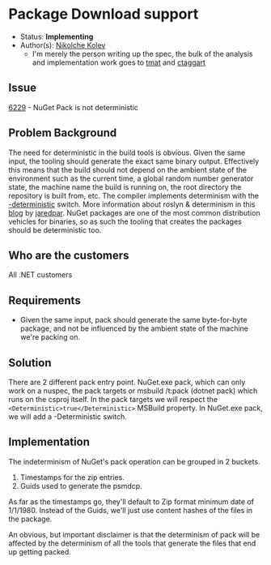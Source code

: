 # Package Download support

* Status: **Implementing**
* Author(s): [Nikolche Kolev](https://github.com/nkolev92)
  * I'm merely the person writing up the spec, the bulk of the analysis and implementation work goes to [tmat](https://github.com/tmat) and [ctaggart](https://github.com/ctaggart)

## Issue

[6229](https://github.com/NuGet/Home/issues/6229) - NuGet Pack is not deterministic

## Problem Background

The need for deterministic in the build tools is obvious. Given the same input, the tooling should generate the exact same binary output. Effectively this means that the build should not depend on the ambient state of the environment such as the current time, a global random number generator state, the machine name the build is running on, the root directory the repository is built from, etc.
The compiler implements determinism with the [-deterministic](https://docs.microsoft.com/en-us/dotnet/visual-basic/reference/command-line-compiler/deterministic) switch. More information about roslyn & determinism in this [blog](https://blog.paranoidcoding.com/2016/04/05/deterministic-builds-in-roslyn.html) by [jaredpar](https://github.com/jaredpar).
NuGet packages are one of the most common distribution vehicles for binaries, so as such the tooling that creates the packages should be deterministic too. 

## Who are the customers

All .NET customers

## Requirements

* Given the same input, pack should generate the same byte-for-byte package, and not be influenced by the ambient state of the machine we're packing on.

## Solution

There are 2 different pack entry point. NuGet.exe pack, which can only work on a nuspec, the pack targets or msbuild /t:pack (dotnet pack) which runs on the csproj itself.
In the pack targets we will respect the `<Deterministic>true</Deterministic>` MSBuild property.
In NuGet.exe pack, we will add a -Deterministic switch.

## Implementation

The indeterminism of NuGet's pack operation can be grouped in 2 buckets.

1. Timestamps for the zip entries.
2. Guids used to generate the psmdcp.

As far as the timestamps go, they'll default to Zip format minimum date of 1/1/1980.
Instead of the Guids, we'll just use content hashes of the files in the package.

An obvious, but important disclaimer is that the determinism of pack will be affected by the determinism of all the tools that generate the files that end up getting packed.
